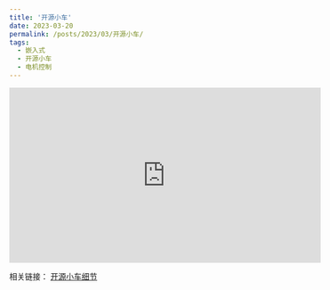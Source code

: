 ```yaml
---
title: '开源小车'
date: 2023-03-20
permalink: /posts/2023/03/开源小车/
tags:
  - 嵌入式
  - 开源小车
  - 电机控制
---
```


<iframe width="560" height="315" src="https://www.youtube.com/embed/OZvjfbpXpro" title="YouTube video player" frameborder="0" allow="accelerometer; autoplay; clipboard-write; encrypted-media; gyroscope; picture-in-picture; web-share" allowfullscreen></iframe>

相关链接：
[开源小车细节](https://skysedge.com/robotics/index.html)
